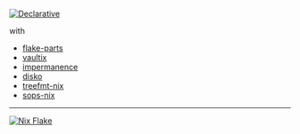[![Declarative](https://img.shields.io/badge/Declarative-Configuration-success)](https://builtwithnix.org/)

with

- [flake-parts](https://github.com/hercules-ci/flake-parts)
- [vaultix](https://github.com/oluceps/vaultix)
- [impermanence](https://github.com/nix-community/impermanence)
- [disko](https://github.com/nix-community/disko)
- [treefmt-nix](https://github.com/numtide/treefmt-nix)
- [sops-nix](https://github.com/Mic92/sops-nix)

---

[![Nix Flake](https://img.shields.io/badge/Nix-Flake-blue.svg?logo=NixOS&logoColor=white)](https://nixos.wiki/wiki/Flakes)
